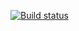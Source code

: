 [![Build status](https://ci.appveyor.com/api/projects/status/fejpu1c8t8161y2p?svg=true)](https://ci.appveyor.com/project/demi87/aqa2-2-selenid)